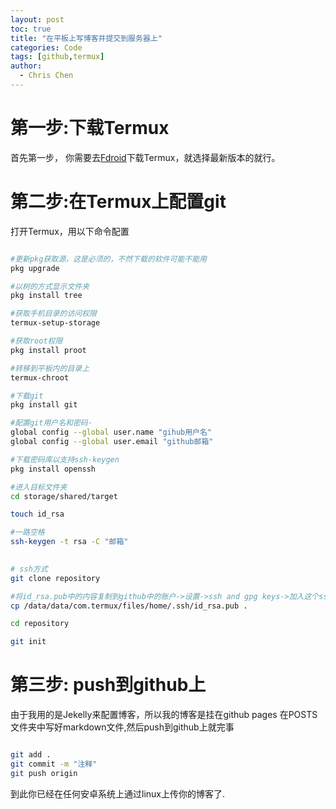 ```yaml
---
layout: post
toc: true
title: "在平板上写博客并提交到服务器上"
categories: Code
tags: [github,termux]
author:
  - Chris Chen
---
```




# 第一步:下载Termux
首先第一步， 你需要去[Fdroid](https://f-droid.org/packages/com.termux/)下载Termux，就选择最新版本的就行。

# 第二步:在Termux上配置git
打开Termux，用以下命令配置

```bash

#更新pkg获取源，这是必须的，不然下载的软件可能不能用
pkg upgrade

#以树的方式显示文件夹
pkg install tree

#获取手机目录的访问权限
termux-setup-storage

#获取root权限
pkg install proot

#转移到平板内的目录上
termux-chroot

#下载git
pkg install git

#配置git用户名和密码·
global config --global user.name "gihub用户名"
global config --global user.email "github邮箱"

#下载密码库以支持ssh-keygen
pkg install openssh

#进入目标文件夹
cd storage/shared/target

touch id_rsa

#一路空格
ssh-keygen -t rsa -C "邮箱"

 
# ssh方式
git clone repository

#将id_rsa.pub中的内容复制到github中的账户->设置->ssh and gpg keys->加入这个ssh key，内容就是pub中的内容，标题随便取
cp /data/data/com.termux/files/home/.ssh/id_rsa.pub .

cd repository

git init 


```

# 第三步: push到github上
由于我用的是Jekelly来配置博客，所以我的博客是挂在github pages
在POSTS文件夹中写好markdown文件,然后push到github上就完事

```bash

git add .
git commit -m "注释"
git push origin


```

到此你已经在任何安卓系统上通过linux上传你的博客了.
